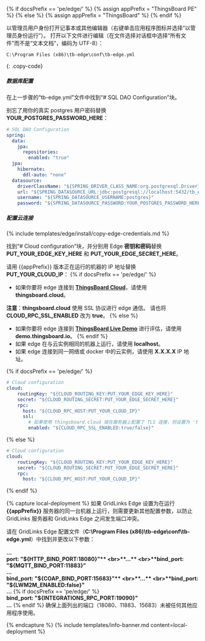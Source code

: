 {% if docsPrefix == 'pe/edge/' %}
{% assign appPrefix = "ThingsBoard PE" %}
{% else %}
{% assign appPrefix = "ThingsBoard" %}
{% endif %}

以管理员用户身份打开记事本或其他编辑器（右键单击应用程序图标并选择“以管理员身份运行”）。
打开以下文件进行编辑（在文件选择对话框中选择“所有文件”而不是“文本文档”，编码为 UTF-8）：

```text 
C:\Program Files (x86)\tb-edge\conf\tb-edge.yml
``` 
{: .copy-code}

##### 数据库配置

在上一步骤的“tb-edge.yml”文件中找到“# SQL DAO Configuration”块。

别忘了用你的真实 postgres 用户密码替换 **YOUR_POSTGRES_PASSWORD_HERE**：

```yml
# SQL DAO Configuration
spring:
  data:
    jpa:
      repositories:
        enabled: "true"
  jpa:
    hibernate:
      ddl-auto: "none"
  datasource:
    driverClassName: "${SPRING_DRIVER_CLASS_NAME:org.postgresql.Driver}"
    url: "${SPRING_DATASOURCE_URL:jdbc:postgresql://localhost:5432/tb_edge}"
    username: "${SPRING_DATASOURCE_USERNAME:postgres}"
    password: "${SPRING_DATASOURCE_PASSWORD:YOUR_POSTGRES_PASSWORD_HERE}"
``` 
##### 配置云连接

{% include templates/edge/install/copy-edge-credentials.md %}

找到“# Cloud configuration”块，并分别用 Edge **密钥和密码**替换 **PUT_YOUR_EDGE_KEY_HERE** 和 **PUT_YOUR_EDGE_SECRET_HERE**。

请用 {{appPrefix}} 版本正在运行的机器的 IP 地址替换 **PUT_YOUR_CLOUD_IP**：
{% if docsPrefix == 'pe/edge/' %}
* 如果你要将 edge 连接到 [**ThingsBoard Cloud**](https://cloud.codingas.com/signup)，请使用 **thingsboard.cloud**。

**注意**：**thingsboard.cloud** 使用 SSL 协议进行 edge 通信。
请也将 **CLOUD_RPC_SSL_ENABLED** 改为 **true**。
{% else %}
* 如果你要将 edge 连接到 [**ThingsBoard Live Demo**](https://gridlinks.codingas.com/signup) 进行评估，请使用 **demo.thingsboard.io**。
{% endif %}
* 如果 edge 在与云实例相同的机器上运行，请使用 **localhost**。
* 如果 edge 连接到同一网络或 docker 中的云实例，请使用 **X.X.X.X** IP 地址。

{% if docsPrefix == 'pe/edge/' %}
```yml
# Cloud configuration
cloud:
    routingKey: "${CLOUD_ROUTING_KEY:PUT_YOUR_EDGE_KEY_HERE}"
    secret: "${CLOUD_ROUTING_SECRET:PUT_YOUR_EDGE_SECRET_HERE}"
    rpc:
      host: "${CLOUD_RPC_HOST:PUT_YOUR_CLOUD_IP}"
      ssl:
        # 如果使用 thingsboard.cloud 或在服务器上配置了 TLS 连接，则设置为 'true'；否则设置为 'false'。
        enabled: "${CLOUD_RPC_SSL_ENABLED:true/false}" 
```
{% else %}
```yml
# Cloud configuration
cloud:
    routingKey: "${CLOUD_ROUTING_KEY:PUT_YOUR_EDGE_KEY_HERE}"
    secret: "${CLOUD_ROUTING_SECRET:PUT_YOUR_EDGE_SECRET_HERE}"
    rpc:
      host: "${CLOUD_RPC_HOST:PUT_YOUR_CLOUD_IP}"
```
{% endif %}

{% capture local-deployment %}
如果 GridLinks Edge 设置为在运行 **{{appPrefix}}** 服务器的同一台机器上运行，则需要更新其他配置参数，以防止 GridLinks 服务器和 GridLinks Edge 之间发生端口冲突。

请在 GridLinks Edge 配置文件（**C:\Program Files (x86)\tb-edge\conf\tb-edge.yml**）中找到并更改以下参数：
<br>
<br>**...**
<br>**port: "${HTTP_BIND_PORT:18080}"**
<br>**...**
<br>**bind_port: "${MQTT_BIND_PORT:11883}"**
<br>**...**
<br>**bind_port: "${COAP_BIND_PORT:15683}"**
<br>**...**
<br>**bind_port: "${LWM2M_ENABLED:false}"**
<br>**...**
{% if docsPrefix == 'pe/edge/' %}
<br>**bind_port: "${INTEGRATIONS_RPC_PORT:19090}"**
<br>**...**
{% endif %}
确保上面列出的端口（18080、11883、15683）未被任何其他应用程序使用。

{% endcapture %}
{% include templates/info-banner.md content=local-deployment %}